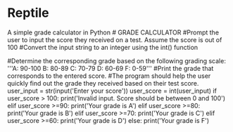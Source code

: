 # Reptile
A simple grade calculator in Python
      #      GRADE CALCULATOR
#Prompt the user to input the score they received on a test. Assume the score is out of 100 
#Convert the input string to an integer using the int() function

#Determine the corresponding grade based on the following grading scale:
'''A: 90-100
B: 80-89
C: 70-79
D: 60-69
F: 0-59'''
#Print the grade that corresponds to the entered score.
#The program should help the user quickly find out the grade they received based on their test score.
user_input = str(input('Enter your score'))
user_score = int(user_input)
if user_score > 100:
    print('Invalid input. Score should be between 0 and 100')
elif user_score >=90:
    print('Your grade is A')
elif user_score >=80:
    print('Your grade is B')
elif user_score >=70:
    print('Your grade is C')
elif user_score >=60:
    print('Your grade is D')
else:
    print('Your grade is F')
